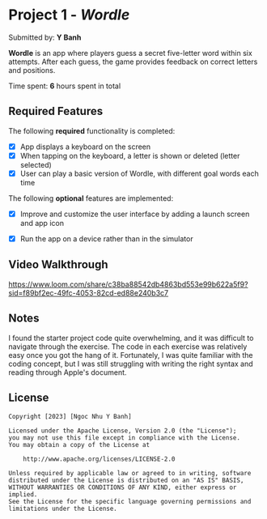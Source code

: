 # Project 1 - *Wordle*

Submitted by: **Y Banh**

**Wordle** is an app where players guess a secret five-letter word within six attempts. After each guess, the game provides feedback on correct letters and positions. 

Time spent: **6** hours spent in total

## Required Features

The following **required** functionality is completed:

- [x] App displays a keyboard on the screen
- [x] When tapping on the keyboard, a letter is shown or deleted (letter selected)
- [x] User can play a basic version of Wordle, with different goal words each time

The following **optional** features are implemented:

- [x] Improve and customize the user interface by adding a launch screen and app icon
- [x] Run the app on a device rather than in the simulator


## Video Walkthrough

https://www.loom.com/share/c38ba88542db4863bd553e99b622a5f9?sid=f89bf2ec-49fc-4053-82cd-ed88e240b3c7


## Notes

I found the starter project code quite overwhelming, and it was difficult to navigate through the exercise. The code in each exercise was relatively easy once you got the hang of it. Fortunately, I was quite familiar with the coding concept, but I was still struggling with writing the right syntax and reading through Apple's document.

## License

    Copyright [2023] [Ngoc Nhu Y Banh]

    Licensed under the Apache License, Version 2.0 (the "License");
    you may not use this file except in compliance with the License.
    You may obtain a copy of the License at

        http://www.apache.org/licenses/LICENSE-2.0

    Unless required by applicable law or agreed to in writing, software
    distributed under the License is distributed on an "AS IS" BASIS,
    WITHOUT WARRANTIES OR CONDITIONS OF ANY KIND, either express or implied.
    See the License for the specific language governing permissions and
    limitations under the License.
